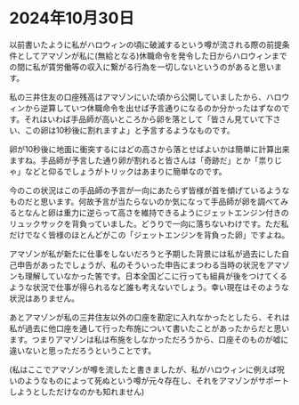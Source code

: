 # 2024年10月30日 

以前書いたように私がハロウィンの頃に破滅するという噂が流される際の前提条件としてアマゾンが私に(無給となる)休職命令を発令した日からハロウィンまでの間に私が賃労働等の収入に繋がる行為を一切しないというのがあると思います。

私の三井住友の口座残高はアマゾンにいた頃から公開していましたから、ハロウィンから逆算していつ休職命令を出せば予言通りになるのか分かったはずなのです。それはいわば手品師が高いところから卵を落として「皆さん見ていて下さい、この卵は10秒後に割れますよ」と予言するようなものです。

卵が10秒後に地面に衝突するにはどの高さから落とせばよいかは簡単に計算出来ますね。手品師が予言した通り卵が割れると皆さんは「奇跡だ」とか「祟りじゃ」などと仰るでしょうがトリックはあまりに簡単なのです。

今のこの状況はこの手品師の予言が一向にあたらず皆様が首を傾げているようなものだと思います。何故予言が当たらないのか気になって手品師が卵を調べてみるとなんと卵は重力に逆らって高さを維持できるようにジェットエンジン付きのリュックサックを背負っていました。どうりで一向に落ちないわけです。ただ私だけでなく皆様のほとんどがこの「ジェットエンジンを背負った卵」ですよね。

アマゾンが私が新たに仕事をしないだろうと予期した背景には私が過去にした自己申告があったでしょうが、私のそういった申告にまつわる当時の状況をアマゾンも理解していなかった筈です。日本全国どこに行っても組員が後をつけてくるような状況で仕事が得られるなど誰も考えないでしょう。幸い現在はそのような状況はありません。

あとアマゾンが私の三井住友以外の口座を勘定に入れなかったとしたら、それは私が過去に他口座を通して行った布施について書いたことがあったからだと思います。つまりアマゾンは私は布施をしなかっただろうから、口座そのものが嘘に違いないと思っただろうということです。

(私はここでアマゾンが噂を流したと書きましたが、私がハロウィンに例えば呪いのようなものによって死ぬという噂が元々存在し、それをアマゾンがサポートしようとしただけなのかも知れません) 
